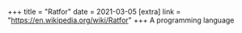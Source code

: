 +++
title = "Ratfor"
date = 2021-03-05
[extra]
link = "https://en.wikipedia.org/wiki/Ratfor"
+++
A programming language

